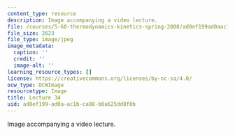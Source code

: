 ```yaml
---
content_type: resource
description: Image accompanying a video lecture.
file: /courses/5-60-thermodynamics-kinetics-spring-2008/ad8ef199ad0aac1bca08b0a625dd8f0b_lec34_th.jpg
file_size: 2623
file_type: image/jpeg
image_metadata:
  caption: ''
  credit: ''
  image-alt: ''
learning_resource_types: []
license: https://creativecommons.org/licenses/by-nc-sa/4.0/
ocw_type: OCWImage
resourcetype: Image
title: Lecture 34
uid: ad8ef199-ad0a-ac1b-ca08-b0a625dd8f0b
---
```

Image accompanying a video lecture.